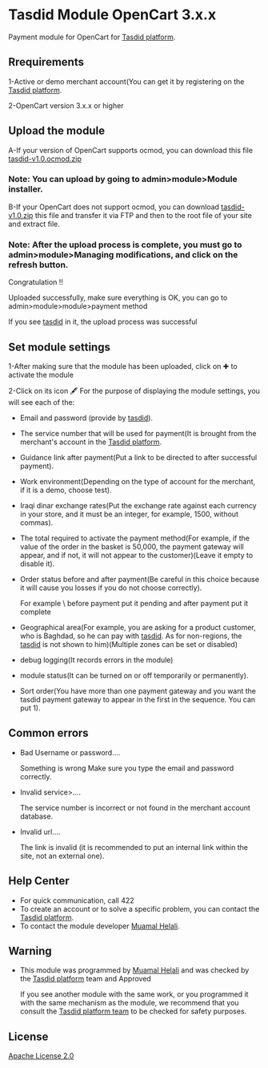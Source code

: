 # Tasdid Module OpenCart 3.x.x

 Payment module for OpenCart for [Tasdid platform](https://tasdid.net/).

## Rrequirements

1-Active or demo merchant account(You can get it by registering on the [Tasdid platform](https://tasdid.net/).

2-OpenCart version 3.x.x or higher

 

## Upload the module

A-If your version of OpenCart supports ocmod, you can download this file [tasdid-v1.0.ocmod.zip](https://github.com/muamal2/tasdid_module_opencart3.x.x/raw/main/tasdid-v1.0.ocmod.zip)

### Note: You can upload by going to admin>module>Module installer.

B-If your OpenCart does not support ocmod, you can download [tasdid-v1.0.zip](https://github.com/muamal2/tasdid_module_opencart3.x.x/raw/main/tasdid-v1.0.zip) this file and transfer it via FTP and then to the root file of your site and extract file.

### Note: After the upload process is complete, you must go to admin>module>Managing modifications, and click on the refresh button.

Congratulation !!

Uploaded successfully, make sure everything is OK, you can go to admin>module>module>payment method 

If you see [tasdid](https://tasdid.net/) in it, the upload process was successful


##  Set module settings

1-After making sure that the module has been uploaded, click on ✚ to activate the module

2-Click on its icon 🖋️ For the purpose of displaying the module settings, you will see each of the:

- Email and password (provide by [tasdid](https://tasdid.net/)).

- The service number that will be used for payment(It is brought from the merchant's account in the [Tasdid platform](https://tasdid.net/).

- Guidance link after payment(Put a link to be directed to after successful payment).

- Work environment(Depending on the type of account for the merchant, if it is a demo, choose test).

- Iraqi dinar exchange rates(Put the exchange rate against each currency in your store, and it must be an integer, for example, 1500, without commas).

- The total required to activate the payment method(For example, if the value of the order in the basket is 50,000, the payment gateway will appear, and if not, it will not appear to the customer)(Leave it empty to disable it).

- Order status before and after payment(Be careful in this choice because it will cause you losses if you do not choose correctly).

  For example \\ before payment put it pending and after payment put it
 complete
- Geographical area(For example, you are asking for a product customer, who is Baghdad, so he can pay with [tasdid](https://tasdid.net/). As for non-regions, the [tasdid](https://tasdid.net/) is not shown to him)(Multiple zones can be set or disabled)

- debug logging(It records errors in the module)

- module status(It can be turned on or off temporarily or permanently).

- Sort order(You have more than one payment gateway and you want the tasdid payment gateway to appear in the first in the sequence. You can put 1).

## Common errors
* Bad Username or password.... 

  Something is wrong Make sure you type the email and password correctly.
* Invalid service>....

  The service number is incorrect or not found in the merchant account database.

* Invalid url....

  The link is invalid (it is recommended to put an internal link within the site, not an external one).

## Help Center
* For quick communication, call 422
* To create an account or to solve a specific problem, you can contact the [Tasdid platform](https://tasdid.net/).
* To contact the module developer [Muamal Helali](https://t.me/mmamm12).

## Warning

* This module was programmed by [Muamal Helali](https://github.com/muamal2) and was checked by the [Tasdid platform](https://tasdid.net) team and Approved

  If you see another module with the same work, or you programmed it with the same mechanism as the module, we recommend that you consult the [Tasdid platform team](https://tasdid.net) to be checked for safety purposes.

## License

[Apache License 2.0](https://choosealicense.com/licenses/apache-2.0/)
